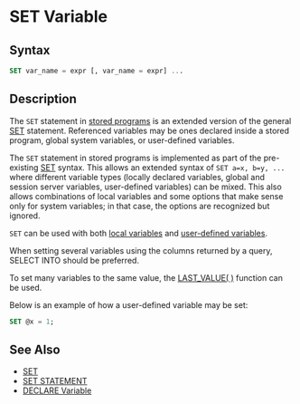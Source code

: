 # SET Variable

## Syntax

```sql
SET var_name = expr [, var_name = expr] ...
```

## Description

The `SET` statement in [stored programs](/kb/en/stored-programs-and-views/) is an extended version of the general [SET](/sql-statements-structure/sql-statements/administrative-sql-statements/set-commands/set) statement. Referenced variables may be ones declared inside a stored program, global system variables, or user-defined variables.

The `SET` statement in stored programs is implemented as part of the
pre-existing [SET](/sql-statements-structure/sql-statements/administrative-sql-statements/set-commands/set) syntax. This allows an extended syntax of <code>SET a=x, 
b=y, ...</code> where different variable types (locally declared variables,
global and session server variables, user-defined variables) can be
mixed. This also allows combinations of local variables and some
options that make sense only for system variables; in that case, the
options are recognized but ignored.

`SET` can be used with both [local variables](/programming-customizing-mariadb/programmatic-compound-statements/declare-variable) and [user-defined variables](/sql-statements-structure/sql-language-structure/user-defined-variables).

When setting several variables using the columns returned by a query, <a undefined>SELECT INTO</a> should be preferred.

To set many variables to the same value, the [LAST_VALUE( )](/built-in-functions/secondary-functions/information-functions/last_value) function can be used.

Below is an example of how a user-defined variable may be set:

```sql
SET @x = 1;
```

## See Also

- [SET](/sql-statements-structure/sql-statements/administrative-sql-statements/set-commands/set)
- [SET STATEMENT](/sql-statements-structure/sql-statements/administrative-sql-statements/set-commands/set-statement)
- [DECLARE Variable](/programming-customizing-mariadb/programmatic-compound-statements/declare-variable)